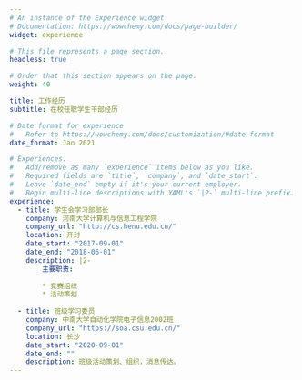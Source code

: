 ```yaml
---
# An instance of the Experience widget.
# Documentation: https://wowchemy.com/docs/page-builder/
widget: experience

# This file represents a page section.
headless: true

# Order that this section appears on the page.
weight: 40

title: 工作经历
subtitle: 在校任职学生干部经历

# Date format for experience
#   Refer to https://wowchemy.com/docs/customization/#date-format
date_format: Jan 2021

# Experiences.
#   Add/remove as many `experience` items below as you like.
#   Required fields are `title`, `company`, and `date_start`.
#   Leave `date_end` empty if it's your current employer.
#   Begin multi-line descriptions with YAML's `|2-` multi-line prefix.
experience:
  - title: 学生会学习部部长
    company: 河南大学计算机与信息工程学院
    company_url: "http://cs.henu.edu.cn/"
    location: 开封
    date_start: "2017-09-01"
    date_end: "2018-06-01"
    description: |2-
        主要职责:
        
        * 竞赛组织
        * 活动策划
        
  - title: 班级学习委员
    company: 中南大学自动化学院电子信息2002班
    company_url: "https://soa.csu.edu.cn/"
    location: 长沙
    date_start: "2020-09-01"
    date_end: ""
    description: 班级活动策划、组织，消息传达。
---
```

